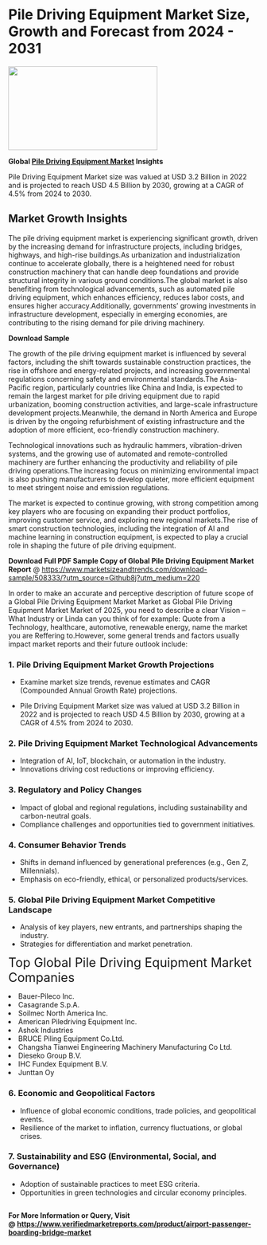 <H1>Pile Driving Equipment Market Size, Growth and Forecast from 2024 - 2031</H1><img class="aligncenter size-medium wp-image-584254" src="https://thirdeyenews.in/wp-content/uploads/2024/09/Global-Market-Research-300x168.jpeg" alt="" width="300" height="168" /><p><strong>Global&nbsp;<a href="https://www.marketsizeandtrends.com/download-sample/508333/?utm_source=Github8j?utm_medium=220">Pile Driving Equipment Market</a> Insights</strong></p><p>Pile Driving Equipment Market size was valued at USD 3.2 Billion in 2022 and is projected to reach USD 4.5 Billion by 2030, growing at a CAGR of 4.5% from 2024 to 2030.</p><p><h2>Market Growth Insights</h2> <p>The pile driving equipment market is experiencing significant growth, driven by the increasing demand for infrastructure projects, including bridges, highways, and high-rise buildings.As urbanization and industrialization continue to accelerate globally, there is a heightened need for robust construction machinery that can handle deep foundations and provide structural integrity in various ground conditions.The global market is also benefiting from technological advancements, such as automated pile driving equipment, which enhances efficiency, reduces labor costs, and ensures higher accuracy.Additionally, governments’ growing investments in infrastructure development, especially in emerging economies, are contributing to the rising demand for pile driving machinery.</p> <p><strong>Download Sample</strong></p> <p>The growth of the pile driving equipment market is influenced by several factors, including the shift towards sustainable construction practices, the rise in offshore and energy-related projects, and increasing governmental regulations concerning safety and environmental standards.The Asia-Pacific region, particularly countries like China and India, is expected to remain the largest market for pile driving equipment due to rapid urbanization, booming construction activities, and large-scale infrastructure development projects.Meanwhile, the demand in North America and Europe is driven by the ongoing refurbishment of existing infrastructure and the adoption of more efficient, eco-friendly construction machinery.</p> <p>Technological innovations such as hydraulic hammers, vibration-driven systems, and the growing use of automated and remote-controlled machinery are further enhancing the productivity and reliability of pile driving operations.The increasing focus on minimizing environmental impact is also pushing manufacturers to develop quieter, more efficient equipment to meet stringent noise and emission regulations.</p> <p>The market is expected to continue growing, with strong competition among key players who are focusing on expanding their product portfolios, improving customer service, and exploring new regional markets.The rise of smart construction technologies, including the integration of AI and machine learning in construction equipment, is expected to play a crucial role in shaping the future of pile driving equipment.</p> <p><span class=""><strong>Download Full PDF Sample Copy of Global Pile Driving Equipment Market Report</strong> @ <a href="https://www.marketsizeandtrends.com/download-sample/508333/?utm_source=Github8j?utm_medium=220" target="_blank">https://www.marketsizeandtrends.com/download-sample/508333/?utm_source=Github8j?utm_medium=220</a></span></p><p>In order to make an accurate and perceptive description of future scope of a Global&nbsp;Pile Driving Equipment Market Market as Global&nbsp;Pile Driving Equipment Market Market of 2025, you need to describe a clear Vision &ndash; What Industry or Linda can you think of for example: Quote from a Technology, healthcare, automotive, renewable energy, name the market you are Reffering to.However, some general trends and factors usually impact market reports and their future outlook include:</p><h3>1.&nbsp;<strong>Pile Driving Equipment Market Growth Projections</strong></h3><ul><li>Examine market size trends, revenue estimates and CAGR (Compounded Annual Growth Rate) projections.</li><li><p>Pile Driving Equipment Market size was valued at USD 3.2 Billion in 2022 and is projected to reach USD 4.5 Billion by 2030, growing at a CAGR of 4.5% from 2024 to 2030.</p></li></ul><h3>2.&nbsp;<strong>Pile Driving Equipment Market Technological Advancements</strong></h3><ul><li>Integration of AI, IoT, blockchain, or automation in the industry.</li><li>Innovations driving cost reductions or improving efficiency.</li></ul><h3>3.&nbsp;<strong>Regulatory and Policy Changes</strong></h3><ul><li>Impact of global and regional regulations, including sustainability and carbon-neutral goals.</li><li>Compliance challenges and opportunities tied to government initiatives.</li></ul><h3>4.&nbsp;<strong>Consumer Behavior Trends</strong></h3><ul><li>Shifts in demand influenced by generational preferences (e.g., Gen Z, Millennials).</li><li>Emphasis on eco-friendly, ethical, or personalized products/services.</li></ul><h3>5.&nbsp;<strong>Global Pile Driving Equipment Market Competitive Landscape</strong></h3><ul><li>Analysis of key players, new entrants, and partnerships shaping the industry.</li><li>Strategies for differentiation and market penetration.</li></ul><p data-pm-slice="1 1 []"><span style="color: inherit; font-family: inherit; font-size: 25px;">Top Global Pile Driving Equipment Market Companies</span></p><div class="" data-test-id=""><p><li>Bauer-Pileco Inc.</li><li> Casagrande S.p.A.</li><li> Soilmec North America Inc.</li><li> American Piledriving Equipment Inc.</li><li> Ashok Industries</li><li> BRUCE Piling Equipment Co.Ltd.</li><li> Changsha Tianwei Engineering Machinery Manufacturing Co Ltd.</li><li> Dieseko Group B.V.</li><li> IHC Fundex Equipment B.V.</li><li> Junttan Oy</li></p></div><h3>6.&nbsp;<strong>Economic and Geopolitical Factors</strong></h3><ul><li>Influence of global economic conditions, trade policies, and geopolitical events.</li><li>Resilience of the market to inflation, currency fluctuations, or global crises.</li></ul><h3>7.&nbsp;<strong>Sustainability and ESG (Environmental, Social, and Governance)</strong></h3><ul><li>Adoption of sustainable practices to meet ESG criteria.</li><li>Opportunities in green technologies and circular economy principles.</li></ul><h2><strong style="font-size: 14px;">For More Information or Query, Visit @&nbsp;</strong><a style="background-color: #ffffff; font-size: 14px;" href="https://www.marketsizeandtrends.com/report/pile-driving-equipment-market/" target="_blank">https://www.verifiedmarketreports.com/product/airport-passenger-boarding-bridge-market</a></h2>